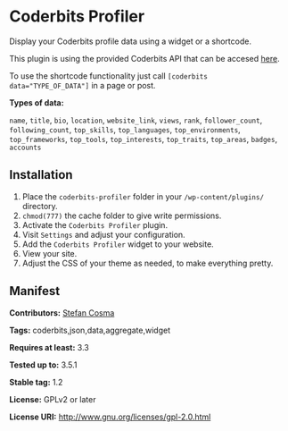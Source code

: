 Coderbits Profiler
==================

Display your Coderbits profile data using a widget or a shortcode.

This plugin is using the provided Coderbits API that can be accesed [here](http://coderbits.com/api).

To use the shortcode functionality just call `[coderbits data="TYPE_OF_DATA"]` in a page or post.

**Types of data:**

`name`, `title`, `bio`, `location`, `website_link`, `views`, `rank`, `follower_count`, `following_count`, `top_skills`, `top_languages`, `top_environments`, `top_frameworks`, `top_tools`, `top_interests`, `top_traits`, `top_areas`, `badges`, `accounts`

Installation
-----------
1. Place the `coderbits-profiler` folder in your `/wp-content/plugins/` directory.
2. `chmod(777)` the cache folder to give write permissions.
3. Activate the `Coderbits Profiler` plugin.
4. Visit `Settings` and adjust your configuration.
5. Add the `Coderbits Profiler` widget to your website.
6. View your site.
7. Adjust the CSS of your theme as needed, to make everything pretty.

Manifest
------
**Contributors:** [Stefan Cosma](https://github.com/stefanbc)

**Tags:** coderbits,json,data,aggregate,widget 

**Requires at least:** 3.3

**Tested up to:** 3.5.1

**Stable tag:** 1.2

**License:** GPLv2 or later

**License URI:** http://www.gnu.org/licenses/gpl-2.0.html
